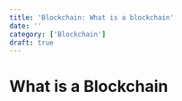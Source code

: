 ```yaml
---
title: 'Blockchain: What is a blockchain'
date: ''
category: ['Blockchain']
draft: true
---
```


# What is a Blockchain
